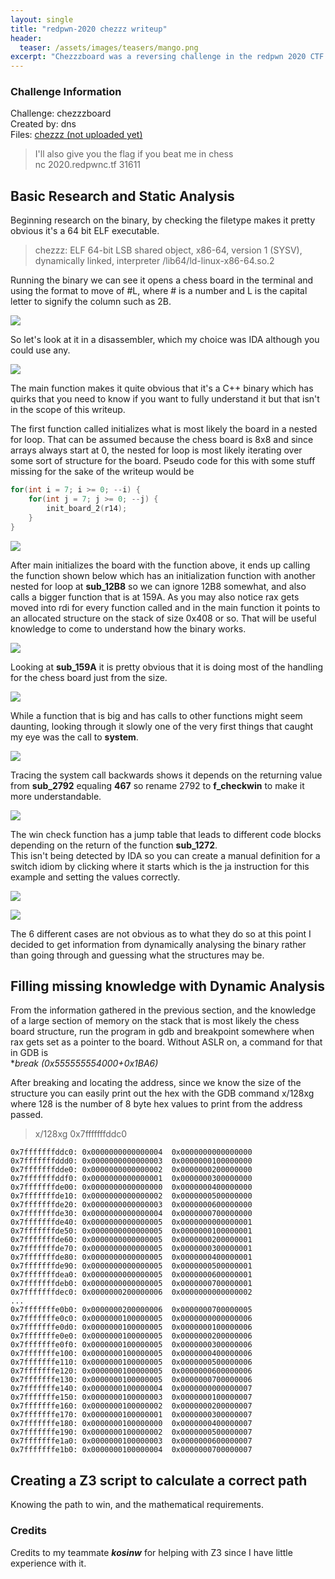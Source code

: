 ```yaml
---
layout: single
title: "redpwn-2020 chezzz writeup"
header:
  teaser: /assets/images/teasers/mango.png
excerpt: "Chezzzboard was a reversing challenge in the redpwn 2020 CTF that involved z3 to solve math problems."
---
```


### Challenge Information

Challenge: chezzzboard  
Created by: dns  
Files: [chezzz (not uploaded yet)](/assets/files/chezzz)
>I'll also give you the flag if you beat me in chess  
>nc 2020.redpwnc.tf 31611

## Basic Research and Static Analysis

Beginning research on the binary, by checking the filetype makes it pretty obvious it's a 64 bit ELF executable.  

>chezzz: ELF 64-bit LSB shared object, x86-64, version 1 (SYSV), dynamically linked, interpreter /lib64/ld-linux-x86-64.so.2

Running the binary we can see it opens a chess board in the terminal and using the format to move of #L, where # is a number and L is the capital letter to signify the column such as 2B.

![](/content/OEP/chezzz/board.PNG)

So let's look at it in a disassembler, which my choice was IDA although you could use any.  

![](/content/OEP/chezzz/cppmain.PNG)

The main function makes it quite obvious that it's a C++ binary which has quirks that you need to know if you want to fully understand it but that isn't in the scope of this writeup.  

The first function called initializes what is most likely the board in a nested for loop. That can be assumed because the chess board is 8x8 and since arrays always start at 0, the nested for loop is most likely iterating over some sort of structure for the board. Pseudo code for this with some stuff missing for the sake of the writeup would be
```cpp
for(int i = 7; i >= 0; --i) {
    for(int j = 7; j >= 0; --j) {
        init_board_2(r14);
    }
}
```

![](/content/OEP/chezzz/sub_2b5a.PNG)

After main initializes the board with the function above, it ends up calling the function shown below which has an initialization function with another nested for loop at **sub_12B8** so 
we can ignore 12B8 somewhat, and also calls a bigger function that is at 159A. As you may also notice rax gets moved into rdi for every function called and in the main function it points to an allocated structure on the stack of size 0x408 or so. That will be useful knowledge to come to understand how the binary works. 

![](/content/OEP/chezzz/sub_1b8a.PNG)

Looking at **sub_159A** it is pretty obvious that it is doing most of the handling for the chess board just from the size. 

![](/content/OEP/chezzz/sub_159a_graph.PNG)

While a function that is big and has calls to other functions might seem daunting, looking through it slowly one of the very first things that caught my eye was the call to **system**.

![](/content/OEP/chezzz/sub_159a_system.PNG)

Tracing the system call backwards shows it depends on the returning value from **sub_2792** equaling **467** so rename 2792 to **f_checkwin** to make it more understandable.

![](/content/OEP/chezzz/sub_159a_2792.PNG)

The win check function has a jump table that leads to different code blocks depending on the return of the function **sub_1272**.  
This isn't being detected by IDA so you can create a manual definition for a switch idiom by clicking where it starts which is the ja instruction for this example and setting the values correctly.

![](/content/OEP/chezzz/win_ex.PNG)

![](/content/OEP/chezzz/win_switch.PNG)

The 6 different cases are not obvious as to what they do so at this point I decided to get information from dynamically analysing the binary rather than going through and guessing what the structures may be.

## Filling missing knowledge with Dynamic Analysis

From the information gathered in the previous section, and the knowledge of a large section of memory on the stack that is most likely the chess board structure, run the program in gdb and breakpoint somewhere when rax gets set as a pointer to the board. Without ASLR on, a command for that in GDB is  
**break *(0x555555554000+0x1BA6)**  

After breaking and locating the address, since we know the size of the structure you can easily print out the hex with the GDB command x/128xg where 128 is the number of 8 byte hex values to print from the address passed. 

>x/128xg 0x7fffffffddc0

```
0x7fffffffddc0:	0x0000000000000004	0x0000000000000000
0x7fffffffddd0:	0x0000000000000003	0x0000000100000000
0x7fffffffdde0:	0x0000000000000002	0x0000000200000000
0x7fffffffddf0:	0x0000000000000001	0x0000000300000000
0x7fffffffde00:	0x0000000000000000	0x0000000400000000
0x7fffffffde10:	0x0000000000000002	0x0000000500000000
0x7fffffffde20:	0x0000000000000003	0x0000000600000000
0x7fffffffde30:	0x0000000000000004	0x0000000700000000
0x7fffffffde40:	0x0000000000000005	0x0000000000000001
0x7fffffffde50:	0x0000000000000005	0x0000000100000001
0x7fffffffde60:	0x0000000000000005	0x0000000200000001
0x7fffffffde70:	0x0000000000000005	0x0000000300000001
0x7fffffffde80:	0x0000000000000005	0x0000000400000001
0x7fffffffde90:	0x0000000000000005	0x0000000500000001
0x7fffffffdea0:	0x0000000000000005	0x0000000600000001
0x7fffffffdeb0:	0x0000000000000005	0x0000000700000001
0x7fffffffdec0:	0x0000000200000006	0x0000000000000002
...
0x7fffffffe0b0:	0x0000000200000006	0x0000000700000005
0x7fffffffe0c0:	0x0000000100000005	0x0000000000000006
0x7fffffffe0d0:	0x0000000100000005	0x0000000100000006
0x7fffffffe0e0:	0x0000000100000005	0x0000000200000006
0x7fffffffe0f0:	0x0000000100000005	0x0000000300000006
0x7fffffffe100:	0x0000000100000005	0x0000000400000006
0x7fffffffe110:	0x0000000100000005	0x0000000500000006
0x7fffffffe120:	0x0000000100000005	0x0000000600000006
0x7fffffffe130:	0x0000000100000005	0x0000000700000006
0x7fffffffe140:	0x0000000100000004	0x0000000000000007
0x7fffffffe150:	0x0000000100000003	0x0000000100000007
0x7fffffffe160:	0x0000000100000002	0x0000000200000007
0x7fffffffe170:	0x0000000100000001	0x0000000300000007
0x7fffffffe180:	0x0000000100000000	0x0000000400000007
0x7fffffffe190:	0x0000000100000002	0x0000000500000007
0x7fffffffe1a0:	0x0000000100000003	0x0000000600000007
0x7fffffffe1b0:	0x0000000100000004	0x0000000700000007
```

## Creating a Z3 script to calculate a correct path

Knowing the path to win, and the mathematical requirements.

### Credits

Credits to my teammate **_kosinw_** for helping with Z3 since I have little experience with it.